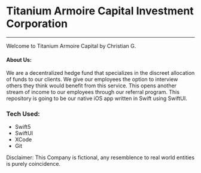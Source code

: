 # Titanium Armoire Capital Investment Corporation
<hr/>
<p>
  Welcome to Titanium Armoire Capital by Christian G.<br/>
</p>
<h4> About Us: </h4>
<p>
  We are a decentralized hedge fund that specializes in the discreet allocation of funds to our clients. We give our employees the option to interview others they think would benefit from this service. This opens another stream of income to our employees through our referral program. This repository is going to be our native iOS app written in Swift using SwiftUI.
</p>
<p>
  
</p>
<h3>
  Tech Used:
</h3>
<ul>
  <li> Swift5 </li>
  <li> SwiftUI </li>
  <li> XCode </li>
  <li> Git </li>
</ul>
<footer>
  <p>
    Disclaimer: This Company is fictional, any resemblence to real world entities is purely coincidence.
  </p>
</footer>
